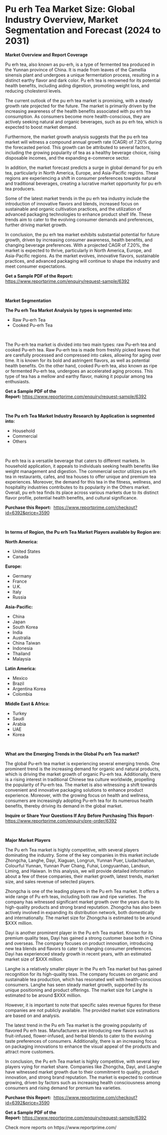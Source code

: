 <p><h1>Pu erh Tea Market Size: Global Industry Overview, Market Segmentation and Forecast (2024 to 2031)</h1></p><p><strong>Market Overview and Report Coverage</strong></p>
<p><p>Pu erh tea, also known as pu-erh, is a type of fermented tea produced in the Yunnan province of China. It is made from leaves of the Camellia sinensis plant and undergoes a unique fermentation process, resulting in a distinct earthy flavor and dark color. Pu erh tea is renowned for its potential health benefits, including aiding digestion, promoting weight loss, and reducing cholesterol levels.</p><p>The current outlook of the pu erh tea market is promising, with a steady growth rate projected for the future. The market is primarily driven by the increasing awareness of the health benefits associated with pu erh tea consumption. As consumers become more health-conscious, they are actively seeking natural and organic beverages, such as pu erh tea, which is expected to boost market demand.</p><p>Furthermore, the market growth analysis suggests that the pu erh tea market will witness a compound annual growth rate (CAGR) of 7.20% during the forecasted period. This growth can be attributed to several factors, including the growing popularity of tea as a healthy beverage choice, rising disposable incomes, and the expanding e-commerce sector. </p><p>In addition, the market forecast predicts a surge in global demand for pu erh tea, particularly in North America, Europe, and Asia-Pacific regions. These regions are experiencing a shift in consumer preferences towards natural and traditional beverages, creating a lucrative market opportunity for pu erh tea producers. </p><p>Some of the latest market trends in the pu erh tea industry include the introduction of innovative flavors and blends, increased focus on sustainable and organic cultivation practices, and the utilization of advanced packaging technologies to enhance product shelf life. These trends aim to cater to the evolving consumer demands and preferences, further driving market growth. </p><p>In conclusion, the pu erh tea market exhibits substantial potential for future growth, driven by increasing consumer awareness, health benefits, and changing beverage preferences. With a projected CAGR of 7.20%, the market is expected to thrive, particularly in North America, Europe, and Asia-Pacific regions. As the market evolves, innovative flavors, sustainable practices, and advanced packaging will continue to shape the industry and meet consumer expectations.</p></p>
<p><strong>Get a Sample PDF of the Report:</strong> <a href="https://www.reportprime.com/enquiry/request-sample/6392">https://www.reportprime.com/enquiry/request-sample/6392</a></p>
<p>&nbsp;</p>
<p><strong>Market Segmentation</strong></p>
<p><strong>The Pu erh Tea Market Analysis by types is segmented into:</strong></p>
<p><ul><li>Raw Pu-erh Tea</li><li>Cooked Pu-erh Tea</li></ul></p>
<p>&nbsp;</p>
<p><p>The Pu-erh tea market is divided into two main types: raw Pu-erh tea and cooked Pu-erh tea. Raw Pu-erh tea is made from freshly picked leaves that are carefully processed and compressed into cakes, allowing for aging over time. It is known for its bold and astringent flavors, as well as potential health benefits. On the other hand, cooked Pu-erh tea, also known as ripe or fermented Pu-erh tea, undergoes an accelerated aging process. This type of tea has a mellow and earthy flavor, making it popular among tea enthusiasts.</p></p>
<p><strong>Get a Sample PDF of the Report:</strong>&nbsp;<a href="https://www.reportprime.com/enquiry/request-sample/6392">https://www.reportprime.com/enquiry/request-sample/6392</a></p>
<p>&nbsp;</p>
<p><strong>The Pu erh Tea Market Industry Research by Application is segmented into:</strong></p>
<p><ul><li>Household</li><li>Commercial</li><li>Others</li></ul></p>
<p>&nbsp;</p>
<p><p>Pu erh tea is a versatile beverage that caters to different markets. In household application, it appeals to individuals seeking health benefits like weight management and digestion. The commercial sector utilizes pu erh tea in restaurants, cafes, and tea houses to offer unique and premium tea experiences. Moreover, the demand for this tea in the fitness, wellness, and hospitality industries contributes to its popularity in the Others market. Overall, pu erh tea finds its place across various markets due to its distinct flavor profile, potential health benefits, and cultural significance.</p></p>
<p><strong>Purchase this Report:</strong>&nbsp; <a href="https://www.reportprime.com/checkout?id=6392&price=3590">https://www.reportprime.com/checkout?id=6392&price=3590</a></p>
<p>&nbsp;</p>
<p><strong>In terms of Region, the Pu erh Tea Market Players available by Region are:</strong></p>
<p>
    <p> <strong> North America: </strong>
        <ul>
            <li>United States</li>
            <li>Canada</li>
        </ul>
        </p> 
    <p> <strong> Europe: </strong>
        <ul>
            <li>Germany</li>
            <li>France</li>
            <li>U.K.</li>
            <li>Italy</li>
            <li>Russia</li>
        </ul>
        </p> 
    <p> <strong> Asia-Pacific: </strong>
        <ul>
            <li>China</li>
            <li>Japan</li>
            <li>South Korea</li>
            <li>India</li>
            <li>Australia</li>
            <li>China Taiwan</li>
            <li>Indonesia</li>
            <li>Thailand</li>
            <li>Malaysia</li>
        </ul>
        </p> 
    <p> <strong> Latin America: </strong>
        <ul>
            <li>Mexico</li>
            <li>Brazil</li>
            <li>Argentina Korea</li>
            <li>Colombia</li>
        </ul>
        </p> 
    <p> <strong> Middle East & Africa: </strong>
        <ul>
            <li>Turkey</li>
            <li>Saudi</li>
            <li>Arabia</li>
            <li>UAE</li>
            <li>Korea</li>
        </ul>
    </p>
    </p>
<p>&nbsp;</p>
<p><strong>What are the Emerging Trends in the Global Pu erh Tea market?</strong></p>
<p><p>The global Pu-erh tea market is experiencing several emerging trends. One prominent trend is the increasing demand for organic and natural products, which is driving the market growth of organic Pu-erh tea. Additionally, there is a rising interest in traditional Chinese tea culture worldwide, propelling the popularity of Pu-erh tea. The market is also witnessing a shift towards convenient and innovative packaging solutions to enhance product experience. Moreover, with the growing focus on health and wellness, consumers are increasingly adopting Pu-erh tea for its numerous health benefits, thereby driving its demand in the global market.</p></p>
<p><strong>Inquire or Share Your Questions If Any Before Purchasing This Report</strong>- <a href="https://www.reportprime.com/enquiry/pre-order/6392">https://www.reportprime.com/enquiry/pre-order/6392</a></p>
<p>&nbsp;</p>
<p><strong>Major Market Players</strong></p>
<p><p>The Pu erh Tea market is highly competitive, with several players dominating the industry. Some of the key companies in this market include Zhongcha, Langhe, Dayi, Xiaguan, Longrun, Yunnan Puer, Liudachashan, Colourful Yunnan, Yunnan Puer Chang, Fuhai, Longyuanhao, Landsun, Liming, and Haiwan. In this analysis, we will provide detailed information about a few of these companies, their market growth, latest trends, market size, and sales revenue of selected players.</p><p>Zhongcha is one of the leading players in the Pu erh Tea market. It offers a wide range of Pu erh teas, including both raw and ripe varieties. The company has witnessed significant market growth over the years due to its high-quality products and strong brand reputation. Zhongcha has also been actively involved in expanding its distribution network, both domestically and internationally. The market size for Zhongcha is estimated to be around $XXX million.</p><p>Dayi is another prominent player in the Pu erh Tea market. Known for its premium quality teas, Dayi has gained a strong customer base both in China and overseas. The company focuses on product innovation, introducing new tea blends and flavors to cater to changing consumer preferences. Dayi has experienced steady growth in recent years, with an estimated market size of $XXX million.</p><p>Langhe is a relatively smaller player in the Pu erh Tea market but has gained recognition for its high-quality teas. The company focuses on organic and sustainable tea production, which has resonated well with health-conscious consumers. Langhe has seen steady market growth, supported by its unique positioning and product offerings. The market size for Langhe is estimated to be around $XXX million.</p><p>However, it is important to note that specific sales revenue figures for these companies are not publicly available. The provided market size estimations are based on  and analysis.</p><p>The latest trend in the Pu erh Tea market is the growing popularity of flavored Pu erh teas. Manufacturers are introducing new flavors such as fruit-infused, flower-infused, and herbal blends to cater to the evolving taste preferences of consumers. Additionally, there is an increasing focus on packaging innovations to enhance the visual appeal of the products and attract more customers.</p><p>In conclusion, the Pu erh Tea market is highly competitive, with several key players vying for market share. Companies like Zhongcha, Dayi, and Langhe have witnessed market growth due to their commitment to quality, product innovation, and strong brand reputation. The market is expected to continue growing, driven by factors such as increasing health consciousness among consumers and rising demand for premium tea varieties.</p></p>
<p><strong>Purchase this Report:</strong>&nbsp;&nbsp;<a href="https://www.reportprime.com/checkout?id=6392&price=3590">https://www.reportprime.com/checkout?id=6392&price=3590</a></p>
<p></p>
<p><strong>Get a Sample PDF of the Report:</strong>&nbsp;<a href="https://www.reportprime.com/enquiry/request-sample/6392">https://www.reportprime.com/enquiry/request-sample/6392</a></p>
<p>Check more reports on https://www.reportprime.com/</p>